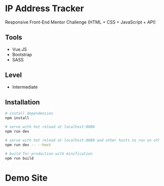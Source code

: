 # IP Address Tracker

Responsive Front-End Mentor Challenge (HTML + CSS + JavaScript + API)

## Tools

- Vue.JS
- Bootstrap
- SASS

## Level

- Intermediate

## Installation

```bash
# install dependencies
npm install

# serve with hot reload at localhost:8080
npm run dev

# serve with hot reload at localhost:8080 and other hosts to run on other devices
npm run dev -- --host

# build for production with minification
npm run build
```

# Demo Site
